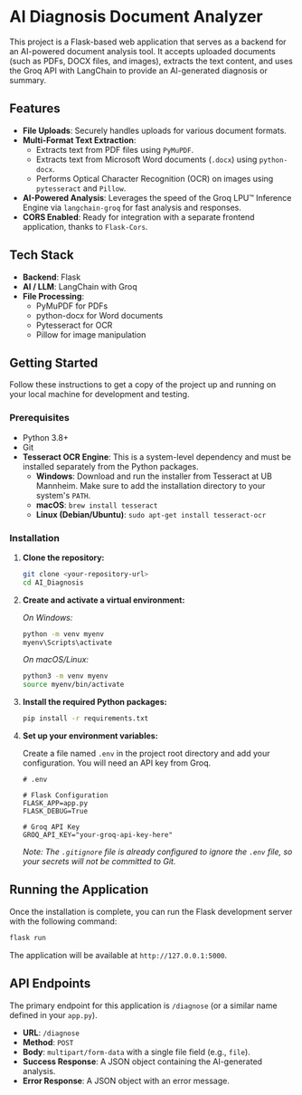 # AI Diagnosis Document Analyzer

This project is a Flask-based web application that serves as a backend for an AI-powered document analysis tool. It accepts uploaded documents (such as PDFs, DOCX files, and images), extracts the text content, and uses the Groq API with LangChain to provide an AI-generated diagnosis or summary.

## Features

- **File Uploads**: Securely handles uploads for various document formats.
- **Multi-Format Text Extraction**:
  - Extracts text from PDF files using `PyMuPDF`.
  - Extracts text from Microsoft Word documents (`.docx`) using `python-docx`.
  - Performs Optical Character Recognition (OCR) on images using `pytesseract` and `Pillow`.
- **AI-Powered Analysis**: Leverages the speed of the Groq LPU™ Inference Engine via `langchain-groq` for fast analysis and responses.
- **CORS Enabled**: Ready for integration with a separate frontend application, thanks to `Flask-Cors`.

## Tech Stack

- **Backend**: Flask
- **AI / LLM**: LangChain with Groq
- **File Processing**:
  - PyMuPDF for PDFs
  - python-docx for Word documents
  - Pytesseract for OCR
  - Pillow for image manipulation

## Getting Started

Follow these instructions to get a copy of the project up and running on your local machine for development and testing.

### Prerequisites

- Python 3.8+
- Git
- **Tesseract OCR Engine**: This is a system-level dependency and must be installed separately from the Python packages.
  - **Windows**: Download and run the installer from Tesseract at UB Mannheim. Make sure to add the installation directory to your system's `PATH`.
  - **macOS**: `brew install tesseract`
  - **Linux (Debian/Ubuntu)**: `sudo apt-get install tesseract-ocr`

### Installation

1.  **Clone the repository:**
    ```sh
    git clone <your-repository-url>
    cd AI_Diagnosis
    ```

2.  **Create and activate a virtual environment:**

    *On Windows:*
    ```sh
    python -m venv myenv
    myenv\Scripts\activate
    ```

    *On macOS/Linux:*
    ```sh
    python3 -m venv myenv
    source myenv/bin/activate
    ```

3.  **Install the required Python packages:**
    ```sh
    pip install -r requirements.txt
    ```

4.  **Set up your environment variables:**

    Create a file named `.env` in the project root directory and add your configuration. You will need an API key from Groq.

    ```env
    # .env

    # Flask Configuration
    FLASK_APP=app.py
    FLASK_DEBUG=True

    # Groq API Key
    GROQ_API_KEY="your-groq-api-key-here"
    ```

    *Note: The `.gitignore` file is already configured to ignore the `.env` file, so your secrets will not be committed to Git.*

## Running the Application

Once the installation is complete, you can run the Flask development server with the following command:

```sh
flask run
```

The application will be available at `http://127.0.0.1:5000`.

## API Endpoints

The primary endpoint for this application is `/diagnose` (or a similar name defined in your `app.py`).

- **URL**: `/diagnose`
- **Method**: `POST`
- **Body**: `multipart/form-data` with a single file field (e.g., `file`).
- **Success Response**: A JSON object containing the AI-generated analysis.
- **Error Response**: A JSON object with an error message.



